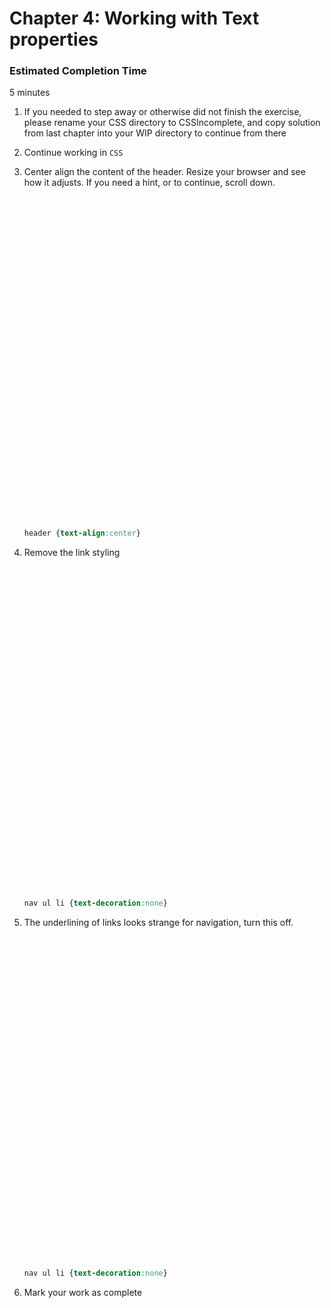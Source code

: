 # Chapter 4: Working with Text properties
 
### Estimated Completion Time 
5 minutes

1. If you needed to step away or otherwise did not finish the exercise, please rename your CSS directory to CSSIncomplete, and copy solution from last chapter into your WIP directory to continue from there 

1. Continue working in `CSS` 

1. Center align the content of the header. Resize your browser and see how it adjusts. If you need a hint, or to continue, scroll down.

    ```






































    ```
    ```CSS
    header {text-align:center}
    ``` 

1. Remove the link styling
    ```






































    ```
    ```CSS
    nav ul li {text-decoration:none}
    ``` 

1. The underlining of links looks strange for navigation, turn this off. 
    ```






































      ```
      ```CSS
      nav ul li {text-decoration:none}
      ``` 

1. Mark your work as complete